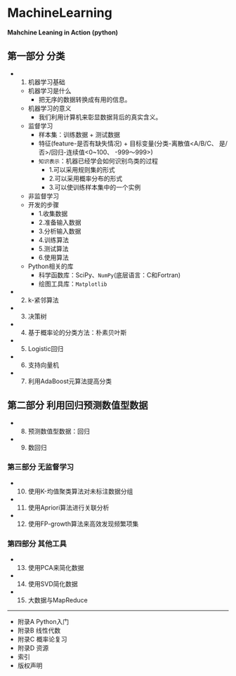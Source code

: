 # MachineLearning

**Mahchine Leaning in Action (python)**

## 第一部分  分类

* 1) 机器学习基础
    * 机器学习是什么
        * 把无序的数据转换成有用的信息。
    * 机器学习的意义
        * 我们利用计算机来彰显数据背后的真实含义。
    * 监督学习
        * 样本集：训练数据 + 测试数据
        * 特征(feature-是否有缺失情况) + 目标变量(分类-离散值<A/B/C、 是/否>/回归-连续值<0~100、 -999～999>)
        * `知识表示`：机器已经学会如何识别鸟类的过程
            * 1.可以采用规则集的形式
            * 2.可以采用概率分布的形式
            * 3.可以使训练样本集中的一个实例
    * 非监督学习
    * 开发的步骤
        * 1.收集数据
        * 2.准备输入数据
        * 3.分析输入数据
        * 4.训练算法
        * 5.测试算法
        * 6.使用算法
    * Python相关的库
        * 科学函数库：SciPy、`NumPy`(底层语言：C和Fortran)
        * 绘图工具库：`Matplotlib`
* 2) k-紧邻算法
* 3) 决策树
* 4) 基于概率论的分类方法：朴素贝叶斯
* 5) Logistic回归
* 6) 支持向量机
* 7) 利用AdaBoost元算法提高分类

## 第二部分  利用回归预测数值型数据

* 8) 预测数值型数据：回归
* 9) 数回归

### 第三部分  无监督学习

* 10) 使用K-均值聚类算法对未标注数据分组
* 11) 使用Apriori算法进行关联分析
* 12) 使用FP-growth算法来高效发现频繁项集

### 第四部分  其他工具

* 13) 使用PCA来简化数据
* 14) 使用SVD简化数据
* 15) 大数据与MapReduce

* * *

* 附录A Python入门
* 附录B 线性代数
* 附录C 概率论复习
* 附录D 资源
* 索引
* 版权声明